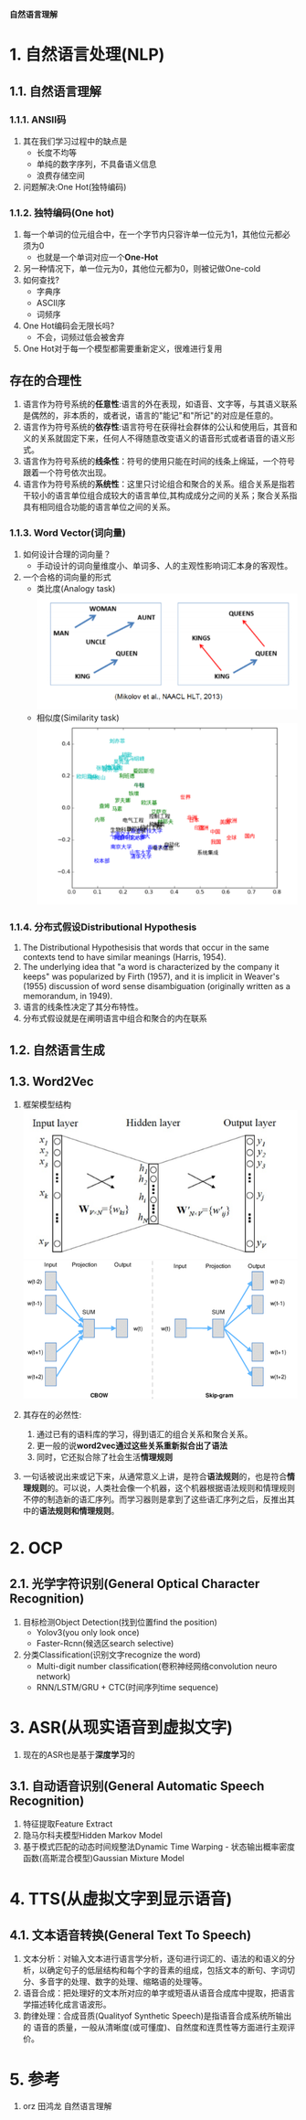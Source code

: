 **自然语言理解**

# 1. 自然语言处理(NLP)

## 1.1. 自然语言理解

### 1.1.1. ANSII码
1. 其在我们学习过程中的缺点是
    + 长度不均等
    + 单纯的数字序列，不具备语义信息
    + 浪费存储空间
2. 问题解决:One Hot(独特编码)

### 1.1.2. 独特编码(One hot)
1. 每一个单词的位元组合中，在一个字节内只容许单一位元为1，其他位元都必须为0
    + 也就是一个单词对应一个**One-Hot**
2. 另一种情况下，单一位元为0，其他位元都为0，则被记做One-cold
3. 如何查找?
    + 字典序
    + ASCII序
    + 词频序
4. One Hot编码会无限长吗?
    + 不会，词频过低会被舍弃
5. One Hot对于每一个模型都需要重新定义，很难进行复用

存在的合理性
---
1. 语言作为符号系统的**任意性**:语言的外在表现，如语音、文字等，与其语义联系是偶然的，非本质的，或者说，语言的"能记"和"所记"的对应是任意的。
2. 语言作为符号系统的**依存性**:语言符号在获得社会群体的公认和使用后，其音和义的关系就固定下来，任何人不得随意改变语义的语音形式或者语音的语义形式。
3. 语言作为符号系统的**线条性**：符号的使用只能在时间的线条上绵延，一个符号跟着一个符号依次出现。
4. 语言作为符号系统的**系统性**：这里只讨论组合和聚合的关系。组合关系是指若干较小的语言单位组合成较大的语言单位,其构成成分之间的关系；聚合关系指具有相同组合功能的语言单位之间的关系。

### 1.1.3. Word Vector(词向量)
1. 如何设计合理的词向量？
    + 手动设计的词向量维度小、单词多、人的主观性影响词汇本身的客观性。
2. 一个合格的词向量的形式
    + 类比度(Analogy task)![](img/1.png)
    + 相似度(Similarity task)![](img/2.png)

### 1.1.4. 分布式假设Distributional Hypothesis
1. The Distributional Hypothesisis that words that occur in the same contexts tend to have similar meanings (Harris, 1954).
2. The underlying idea that "a word is characterized by the company it keeps" was popularized by Firth (1957), and it is implicit in Weaver's (1955) discussion of word sense disambiguation (originally written as a memorandum, in 1949).
3. 语言的线条性决定了其分布特性。
4. 分布式假设就是在阐明语言中组合和聚合的内在联系


## 1.2. 自然语言生成

## 1.3. Word2Vec
1. 框架模型结构
![](img/3.png)
![](img/4.png)

2. 其存在的必然性:
    1. 通过已有的语料库的学习，得到语汇的组合关系和聚合关系。
    2. 更一般的说**word2vec通过这些关系重新拟合出了语法**
    3. 同时，它还拟合除了社会生活**情理规则**
3. 一句话被说出来或记下来，从通常意义上讲，是符合**语法规则**的，也是符合**情理规则**的。可以说，人类社会像一个机器，这个机器根据语法规则和情理规则不停的制造新的语汇序列。而学习器则是拿到了这些语汇序列之后，反推出其中的**语法规则和情理规则**。

# 2. OCP

## 2.1. 光学字符识别(General Optical Character Recognition)
1. 目标检测Object Detection(找到位置find the position)
    + Yolov3(you only look once)
    + Faster-Rcnn(候选区search selective)
2. 分类Classification(识别文字recognize the word)
    + Multi-digit number classification(卷积神经网络convolution neuro network)
    + RNN/LSTM/GRU + CTC(时间序列time sequence)

# 3. ASR(从现实语音到虚拟文字)
1. 现在的ASR也是基于**深度学习**的

## 3.1. 自动语音识别(General Automatic Speech Recognition)
1. 特征提取Feature Extract
2. 隐马尔科夫模型Hidden Markov Model
3. 基于模式匹配的动态时间规整法Dynamic Time Warping - 状态输出概率密度函数(高斯混合模型)Gaussian Mixture Model

# 4. TTS(从虚拟文字到显示语音)

## 4.1. 文本语音转换(General Text To Speech)
1. 文本分析：对输入文本进行语言学分析，逐句进行词汇的、语法的和语义的分析，以确定句子的低层结构和每个字的音素的组成，包括文本的断句、字词切分、多音字的处理、数字的处理、缩略语的处理等。
2. 语音合成：把处理好的文本所对应的单字或短语从语音合成库中提取，把语言学描述转化成言语波形。
3. 韵律处理：合成音质(Qualityof Synthetic Speech)是指语音合成系统所输出的 语音的质量，一般从清晰度(或可懂度)、自然度和连贯性等方面进行主观评价。

# 5. 参考
1. orz 田鸿龙 自然语言理解